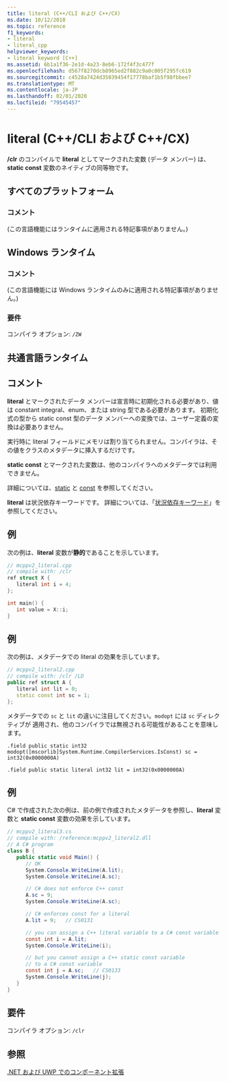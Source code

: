 ```yaml
---
title: literal (C++/CLI および C++/CX)
ms.date: 10/12/2018
ms.topic: reference
f1_keywords:
- literal
- literal_cpp
helpviewer_keywords:
- literal keyword [C++]
ms.assetid: 6b1a1f36-2e1d-4a23-8eb6-172f4f3c477f
ms.openlocfilehash: d567f8270dcb8965ed2f882c9a0c005f295fc619
ms.sourcegitcommit: c4528a7424d35039454f17778baf1b5f98fbbee7
ms.translationtype: MT
ms.contentlocale: ja-JP
ms.lasthandoff: 02/01/2020
ms.locfileid: "79545457"
---
```

# <a name="literal-ccli-and-ccx"></a>literal (C++/CLI および C++/CX)

**/clr** のコンパイルで **literal** としてマークされた変数 (データ メンバー) は、**static const** 変数のネイティブの同等物です。

## <a name="all-platforms"></a>すべてのプラットフォーム

### <a name="remarks"></a>コメント

(この言語機能にはランタイムに適用される特記事項がありません。)

## <a name="windows-runtime"></a>Windows ランタイム

### <a name="remarks"></a>コメント

(この言語機能には Windows ランタイムのみに適用される特記事項がありません。)

### <a name="requirements"></a>要件

コンパイラ オプション: `/ZW`

## <a name="common-language-runtime"></a>共通言語ランタイム

## <a name="remarks"></a>コメント

**literal** とマークされたデータ メンバーは宣言時に初期化される必要があり、値は constant integral、enum、または string 型である必要があります。 初期化式の型から static const 型のデータ メンバーへの変換では、ユーザー定義の変換は必要ありません。

実行時に literal フィールドにメモリは割り当てられません。コンパイラは、その値をクラスのメタデータに挿入するだけです。

**static const** とマークされた変数は、他のコンパイラへのメタデータでは利用できません。

詳細については、[static](../cpp/storage-classes-cpp.md) と [const](../cpp/const-cpp.md) を参照してください。

**literal** は状況依存キーワードです。 詳細については、「[状況依存キーワード](context-sensitive-keywords-cpp-component-extensions.md)」を参照してください。

## <a name="example"></a>例

次の例は、**literal** 変数が**静的**であることを示しています。

```cpp
// mcppv2_literal.cpp
// compile with: /clr
ref struct X {
   literal int i = 4;
};

int main() {
   int value = X::i;
}
```

## <a name="example"></a>例

次の例は、メタデータでの literal の効果を示しています。

```cpp
// mcppv2_literal2.cpp
// compile with: /clr /LD
public ref struct A {
   literal int lit = 0;
   static const int sc = 1;
};
```

メタデータでの `sc` と `lit` の違いに注目してください。`modopt` には `sc` ディレクティブが 適用され、他のコンパイラでは無視される可能性があることを意味します。

```
.field public static int32 modopt([mscorlib]System.Runtime.CompilerServices.IsConst) sc = int32(0x0000000A)
```

```
.field public static literal int32 lit = int32(0x0000000A)
```

## <a name="example"></a>例

C# で作成された次の例は、前の例で作成されたメタデータを参照し、**literal** 変数と **static const** 変数の効果を示しています。

```csharp
// mcppv2_literal3.cs
// compile with: /reference:mcppv2_literal2.dll
// A C# program
class B {
   public static void Main() {
      // OK
      System.Console.WriteLine(A.lit);
      System.Console.WriteLine(A.sc);

      // C# does not enforce C++ const
      A.sc = 9;
      System.Console.WriteLine(A.sc);

      // C# enforces const for a literal
      A.lit = 9;   // CS0131

      // you can assign a C++ literal variable to a C# const variable
      const int i = A.lit;
      System.Console.WriteLine(i);

      // but you cannot assign a C++ static const variable
      // to a C# const variable
      const int j = A.sc;   // CS0133
      System.Console.WriteLine(j);
   }
}
```

## <a name="requirements"></a>要件

コンパイラ オプション: `/clr`

## <a name="see-also"></a>参照

[.NET および UWP でのコンポーネント拡張](component-extensions-for-runtime-platforms.md)